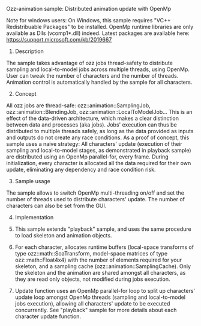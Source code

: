 Ozz-animation sample: Distributed animation update with OpenMp

Note for windows users: On Windows, this sample requires "VC++ Redistribuable Packages" to be installed. OpenMp runtime libraries are only available as Dlls (vcomp1*.dll) indeed. Latest packages are available here: https://support.microsoft.com/kb/2019667

1. Description

The sample takes advantage of ozz jobs thread-safety to distribute sampling and local-to-model jobs across multiple threads, using OpenMp.
User can tweak the number of characters and the number of threads. Animation control is automatically handled by the sample for all characters.

2. Concept

All ozz jobs are thread-safe: ozz::animation::SamplingJob, ozz::animation::BlendingJob, ozz::animation::LocalToModelJob... This is an effect of the data-driven architecture, which makes a clear distinction between data and processes (aka jobs). Jobs' execution can thus be distributed to multiple threads safely, as long as the data provided as inputs and outputs do not create any race conditions.
As a proof of concept, this sample uses a naive strategy: All characters' update (execution of their sampling and local-to-model stages, as demonstrated in playback sample) are distributed using an OpenMp parallel-for, every frame. During initialization, every character is allocated all the data required for their own update, eliminating any dependency and race condition risk.

3. Sample usage

The sample allows to switch OpenMp multi-threading on/off and set the number of threads used to distribute characters' update. The number of characters can also be set from the GUI.

4. Implementation

  1. This sample extends "playback" sample, and uses the same procedure to load skeleton and animation objects.
  2. For each character, allocates runtime buffers (local-space transforms of type ozz::math::SoaTransform, model-space matrices of type ozz::math::Float4x4) with the number of elements required for your skeleton, and a sampling cache (ozz::animation::SamplingCache). Only the skeleton and the animation are shared amongst all characters, as they are read only objects, not modified during jobs execution.
  3. Update function uses an OpenMp parallel-for loop to split up characters' update loop amongst OpenMp threads (sampling and local-to-model jobs execution), allowing all characters' update to be executed concurrently. See "playback" sample for more details about each character update function.